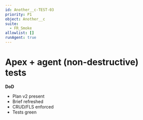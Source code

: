 ```yaml
---
id: Another__c-TEST-03
priority: P1
object: Another__c
suite:
  - FR_Smoke
allowlist: []
runAgent: true
---
```

# Apex + agent (non-destructive) tests

**DoD**
- Plan v2 present
- Brief refreshed
- CRUD/FLS enforced
- Tests green
